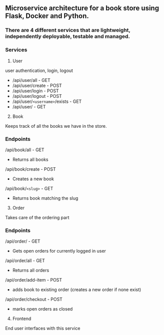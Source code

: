 ## Microservice architecture for a book store using Flask, Docker and Python.
### There are 4 different services that are lightweight, independently deployable, testable and managed.

### Services

1. User

user authentication, login, logout

- /api/user/all - GET 
- /api/user/create - POST
- /api/user/login  - POST
- /api/user/logout  - POST
- /api/user/`<username>`/exists  - GET
- /api/user/  - GET

2. Book

Keeps track of all the books we have in the store. 

### Endpoints

/api/book/all - GET
- Returns all books

/api/book/create - POST
- Creates a new book

/api/book/`<slug>` - GET
- Returns book matching the slug


3. Order

Takes care of the ordering part

### Endpoints

/api/order/ - GET
- Gets open orders for currently logged in user

/api/order/all  - GET
- Returns all orders

/api/order/add-item  - POST
- adds book to existing order (creates a new order if none exist)

/api/order/checkout  - POST
- marks open orders as closed

4. Frontend

End user interfaces with this service